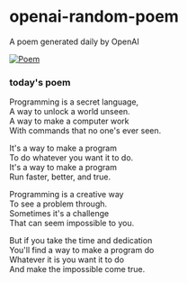 
# openai-random-poem
 A poem generated daily by OpenAI

[![Poem](https://github.com/fbiego/openai-random-poem/actions/workflows/main.yml/badge.svg)](https://github.com/fbiego/openai-random-poem/actions/workflows/main.yml)

### today's poem  
  
Programming is a secret language,  
A way to unlock a world unseen.  
A way to make a computer work  
With commands that no one's ever seen.  
  
It's a way to make a program  
To do whatever you want it to do.  
It's a way to make a program  
Run faster, better, and true.  
  
Programming is a creative way  
To see a problem through.  
Sometimes it's a challenge  
That can seem impossible to you.  
  
But if you take the time and dedication  
You'll find a way to make a program do  
Whatever it is you want it to do  
And make the impossible come true.